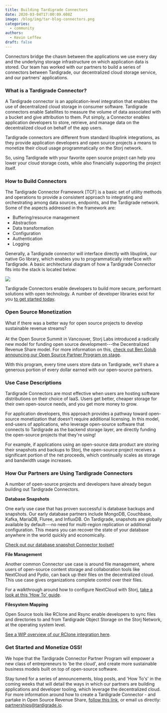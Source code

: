 ```yaml
---
title: Building Tardigrade Connectors
date: 2020-03-04T17:00:09.608Z
image: /blog/img/tar-blog-connectors.png
categories:
  - community
authors:
  - Kevin Leffew
draft: false
---
```

Connectors bridge the chasm between the applications we use every day and the underlying storage infrastructure on which application data is stored. Our team has worked with our partners to build a series of connectors between Tardigrade, our decentralized cloud storage service, and our partners' applications.

### What is a Tardigrade Connector?

A Tardigrade connector is an application-level integration that enables the use of decentralized cloud storage in consumer software. Tardigrade connectors enable Satellites to measure the volume of data associated with a bucket and give attribution to them. Put simply, a Connector enables application developers to store, retrieve, and manage data on the decentralized cloud on behalf of the app users.

Tardigrade connectors are different from standard libuplink integrations, as they provide application developers and open source projects a means to monetize their cloud usage programmatically on the Storj network.

So, using Tardigrade with your favorite open source project can help you lower your cloud storage costs, while also financially supporting the project itself.

### How to Build Connectors 

The Tardigrade Connector Framework \[TCF] is a basic set of utility methods and operations to provide a consistent approach to integrating and orchestrating among data sources, endpoints, and the Tardigrade network. Some of the aspects addressed in the framework are:

* Buffering/resource management
* Abstraction
* Data transformation
* Configuration
* Authentication
* Logging

Generally, a Tardigrade connector will interface directly with libuplink, our native Go library, which enables you to programmatically interface with Tardigrade. A basic architectural diagram of how a Tardigrade Connector fits into the stack is located below:

![](/blog/img/tar-blog-connectors-framework.png)

Tardigrade Connectors enable developers to build more secure, performant solutions with open technology. A number of developer libraries exist for you [to get started today](https://documentation.tardigrade.io/api-reference/libraries).

### Open Source Monetization

What if there was a better way for open source projects to develop sustainable revenue streams?\
\
At the Open Source Summit in Vancouver, Storj Labs introduced a radically new model for funding open source development---the Decentralized Revenue Share model. For more information on this, [check out Ben Golub announcing our Open Source Partner Program on stage](https://storj.io/blog/2018/08/enabling-economic-empowerment-for-open-source-companies-via-the-storj-network/).

With this program, every time users store data on Tardigrade, we'll share a generous portion of every dollar earned with our open-source partners.

### Use Case Descriptions

Tardigrade Connectors are most effective when users are hosting software distributions on their choice of IaaS. Users get better, cheaper storage for their own open-source needs, and you get more money to grow.

For application developers, this approach provides a pathway toward open-source monetization that doesn't require additional licensing. In this model, end-users of applications, who leverage open-source software that connects to Tardigrade as the backend storage layer, are directly funding the open-source projects that they're using!

For example, if applications using an open-source data product are storing their snapshots and backups to Storj, the open-source project receives a significant portion of the net proceeds, which continually scales as storage and bandwidth usage increases.

### How Our Partners are Using Tardigrade Connectors

A number of open-source projects and developers have already begun building out Tardigrade Connectors.

**Database Snapshots**

One early use case that has proven successful is database backups and snapshots. Our early database partners include MongoDB, Couchbase, Kafka, MariaDB, Fluree, and InfluxDB. On Tardigrade, snapshots are globally available by default---no need for multi-region replication or additional configuration. This means you can recover the state of your database anywhere in the world quickly and economically.

[Check out our database snapshot Connector toolset!](https://documentation.tardigrade.io/how-tos/backup)

**File Management**

Another common Connector use case is around file management, where users of open-source content storage and collaboration tools like NextCloud and Pydio, can back up their files on the decentralized cloud. This use case gives organizations complete control over their files.

For a walkthrough around how to configure NextCloud with Storj, [take a look at this 'How To' guide](https://documentation.tardigrade.io/how-tos/set-up-tardigrade-with-nextcloud-primary-storage).

**Filesystem Mapping**

Open Source tools like RClone and Rsync enable developers to sync files and directories to and from Tardigrade Object Storage on the Storj Network, at the operating system level.

[See a WIP overview of our RClone integration here](https://documentation.tardigrade.io/v/staging/how-tos/sync-file-system-to-tardigrade-missing).

### Get Started and Monetize OSS!

We hope that the Tardigrade Connector Partner Program will empower a new class of entrepreneurs to 'be the cloud', and create more sustainable business models built on top of open-source software.

Stay tuned for a series of announcements, blog posts, and 'How To's' in the coming weeks that will detail the ways in which our partners are building applications and developer tooling, which leverage the decentralized cloud.\
For more information around how to create a Tardigrade Connector - and partake in Open Source Revenue Share, [follow this link](https://tardigrade.io/partner/), or email us directly: [partnerships@tardigrade.io](mailto:partnerships@tardigrade.io).